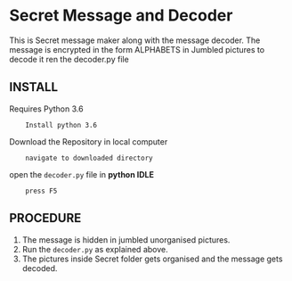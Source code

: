 # Secret Message and Decoder

This is Secret message maker along with the  message decoder. 
The message is encrypted in the form ALPHABETS in Jumbled pictures
to decode it ren the decoder.py file 


## INSTALL

Requires Python 3.6
```
    Install python 3.6
```
Download the Repository in local computer
```
    navigate to downloaded directory
```

open the `decoder.py` file in **python IDLE** 
```
    press F5
```

## PROCEDURE

1. The message is hidden in jumbled unorganised pictures.
2. Run the `decoder.py` as explained above.
3. The pictures inside Secret folder gets organised and the message gets decoded. 
